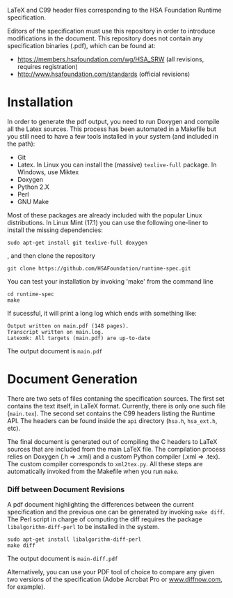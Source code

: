 LaTeX and C99 header files corresponding to the HSA Foundation Runtime
specification.

Editors of the specification must use this repository in order to introduce modifications in the document. This repository does not contain any specification binaries (.pdf), which can be found at:

* https://members.hsafoundation.com/wg/HSA_SRW (all revisions, requires registration)
* http://www.hsafoundation.com/standards (official revisions)


# Installation
In order to generate the pdf output, you need to run Doxygen and compile
all the Latex sources. This process has been automated in a Makefile but you still need to have a few tools installed in your system (and included in the path):

- Git
- Latex. In Linux you can  install the (massive) `texlive-full` package. In Windows, use Miktex
- Doxygen
- Python 2.X
- Perl
- GNU Make

Most of these packages are already included with the popular Linux distributions. In Linux Mint (17.1) you can use the following one-liner to install the missing dependencies:
```
sudo apt-get install git texlive-full doxygen
```
, and then clone the repository
```
git clone https://github.com/HSAFoundation/runtime-spec.git
```

You can test your installation by invoking 'make' from the command line
```
cd runtime-spec
make
```
If sucessful, it will print a long log which ends with something like:
```
Output written on main.pdf (148 pages).
Transcript written on main.log.
Latexmk: All targets (main.pdf) are up-to-date
```
The output document is `main.pdf`


# Document Generation
There are two sets of files contaning the specification sources. The first set contains the text itself, in LaTeX format. Currently, there is only one such file (`main.tex`). The second set contains the C99 headers listing the Runtime API. The headers can be found inside the `api` directory (`hsa.h`, `hsa_ext.h`, etc).

The final document is generated out of compiling the C headers to LaTeX sources that are included from the main LaTeX file. The compilation process relies on Doxygen (.h => .xml) and a custom Python compiler (.xml => .tex). The custom compiler corresponds to `xml2tex.py`. All these steps are automatically invoked from the Makefile when you run `make`.


### Diff between Document Revisions
A pdf document highlighting the differences between the current specification and the previous one can be generated by invoking `make diff`. The Perl script in charge of computing the diff requires the package `libalgorithm-diff-perl` to be installed in the system.
```
sudo apt-get install libalgorithm-diff-perl
make diff
```
The output document is `main-diff.pdf`

Alternatively, you can use your PDF tool of choice to compare any given two versions of the specification (Adobe Acrobat Pro or www.diffnow.com, for example).
